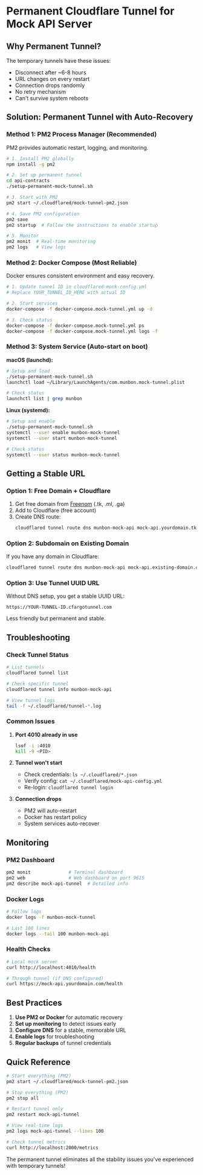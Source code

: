 # Permanent Cloudflare Tunnel for Mock API Server

## Why Permanent Tunnel?

The temporary tunnels have these issues:
- Disconnect after ~6-8 hours
- URL changes on every restart  
- Connection drops randomly
- No retry mechanism
- Can't survive system reboots

## Solution: Permanent Tunnel with Auto-Recovery

### Method 1: PM2 Process Manager (Recommended)

PM2 provides automatic restart, logging, and monitoring.

```bash
# 1. Install PM2 globally
npm install -g pm2

# 2. Set up permanent tunnel
cd api-contracts
./setup-permanent-mock-tunnel.sh

# 3. Start with PM2
pm2 start ~/.cloudflared/mock-tunnel-pm2.json

# 4. Save PM2 configuration
pm2 save
pm2 startup  # Follow the instructions to enable startup

# 5. Monitor
pm2 monit  # Real-time monitoring
pm2 logs   # View logs
```

### Method 2: Docker Compose (Most Reliable)

Docker ensures consistent environment and easy recovery.

```bash
# 1. Update tunnel ID in cloudflared-mock-config.yml
# Replace YOUR_TUNNEL_ID_HERE with actual ID

# 2. Start services
docker-compose -f docker-compose.mock-tunnel.yml up -d

# 3. Check status
docker-compose -f docker-compose.mock-tunnel.yml ps
docker-compose -f docker-compose.mock-tunnel.yml logs -f
```

### Method 3: System Service (Auto-start on boot)

**macOS (launchd):**
```bash
# Setup and load
./setup-permanent-mock-tunnel.sh
launchctl load ~/Library/LaunchAgents/com.munbon.mock-tunnel.plist

# Check status
launchctl list | grep munbon
```

**Linux (systemd):**
```bash
# Setup and enable
./setup-permanent-mock-tunnel.sh
systemctl --user enable munbon-mock-tunnel
systemctl --user start munbon-mock-tunnel

# Check status
systemctl --user status munbon-mock-tunnel
```

## Getting a Stable URL

### Option 1: Free Domain + Cloudflare

1. Get free domain from [Freenom](https://freenom.com) (.tk, .ml, .ga)
2. Add to Cloudflare (free account)
3. Create DNS route:
   ```bash
   cloudflared tunnel route dns munbon-mock-api mock-api.yourdomain.tk
   ```

### Option 2: Subdomain on Existing Domain

If you have any domain in Cloudflare:
```bash
cloudflared tunnel route dns munbon-mock-api mock-api.existing-domain.com
```

### Option 3: Use Tunnel UUID URL

Without DNS setup, you get a stable UUID URL:
```
https://YOUR-TUNNEL-ID.cfargotunnel.com
```

Less friendly but permanent and stable.

## Troubleshooting

### Check Tunnel Status
```bash
# List tunnels
cloudflared tunnel list

# Check specific tunnel
cloudflared tunnel info munbon-mock-api

# View tunnel logs
tail -f ~/.cloudflared/tunnel-*.log
```

### Common Issues

1. **Port 4010 already in use**
   ```bash
   lsof -i :4010
   kill -9 <PID>
   ```

2. **Tunnel won't start**
   - Check credentials: `ls ~/.cloudflared/*.json`
   - Verify config: `cat ~/.cloudflared/mock-api-config.yml`
   - Re-login: `cloudflared tunnel login`

3. **Connection drops**
   - PM2 will auto-restart
   - Docker has restart policy
   - System services auto-recover

## Monitoring

### PM2 Dashboard
```bash
pm2 monit              # Terminal dashboard
pm2 web                # Web dashboard on port 9615
pm2 describe mock-api-tunnel  # Detailed info
```

### Docker Logs
```bash
# Follow logs
docker logs -f munbon-mock-tunnel

# Last 100 lines
docker logs --tail 100 munbon-mock-api
```

### Health Checks
```bash
# Local mock server
curl http://localhost:4010/health

# Through tunnel (if DNS configured)
curl https://mock-api.yourdomain.com/health
```

## Best Practices

1. **Use PM2 or Docker** for automatic recovery
2. **Set up monitoring** to detect issues early
3. **Configure DNS** for a stable, memorable URL
4. **Enable logs** for troubleshooting
5. **Regular backups** of tunnel credentials

## Quick Reference

```bash
# Start everything (PM2)
pm2 start ~/.cloudflared/mock-tunnel-pm2.json

# Stop everything (PM2)
pm2 stop all

# Restart tunnel only
pm2 restart mock-api-tunnel

# View real-time logs
pm2 logs mock-api-tunnel --lines 100

# Check tunnel metrics
curl http://localhost:2000/metrics
```

The permanent tunnel eliminates all the stability issues you've experienced with temporary tunnels!
